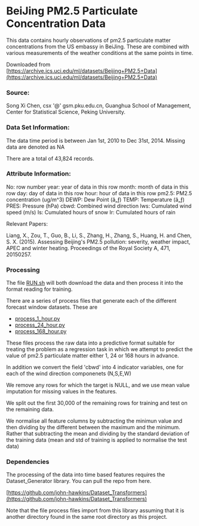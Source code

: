 BeiJing PM2.5 Particulate Concentration Data
============================================
 
This data contains hourly observations of pm2.5 particulate matter concentrations from the US embassy in BeiJing.
These are combined with various measurements of the weather conditions at the same points in time.

Downloaded from [https://archive.ics.uci.edu/ml/datasets/Beijing+PM2.5+Data](https://archive.ics.uci.edu/ml/datasets/Beijing+PM2.5+Data)


### Source:

Song Xi Chen, csx '@' gsm.pku.edu.cn, Guanghua School of Management, Center for Statistical Science, Peking University.


### Data Set Information:

The data time period is between Jan 1st, 2010 to Dec 31st, 2014. Missing data are denoted as NA

There are a total of 43,824 records.

### Attribute Information:

No: row number 
year: year of data in this row 
month: month of data in this row 
day: day of data in this row 
hour: hour of data in this row 
pm2.5: PM2.5 concentration (ug/m^3) 
DEWP: Dew Point (â„ƒ) 
TEMP: Temperature (â„ƒ) 
PRES: Pressure (hPa) 
cbwd: Combined wind direction 
Iws: Cumulated wind speed (m/s) 
Is: Cumulated hours of snow 
Ir: Cumulated hours of rain 


Relevant Papers:

Liang, X., Zou, T., Guo, B., Li, S., Zhang, H., Zhang, S., Huang, H. and Chen, S. X. (2015). Assessing Beijing's PM2.5 pollution: severity, weather impact, APEC and winter heating. Proceedings of the Royal Society A, 471, 20150257.



### Processing

The file [RUN.sh](RUN.sh) will both download the data and then process it into the format reading for training.

There are a series of process files that generate each of the different forecast window datasets. These are

* [process_1_hour.py](process_1_hour.py)
* [process_24_hour.py](process_24_hour.py)
* [process_168_hour.py](process_168_hour.py)

These files process the raw data into a predictive format suitable for treating the problem as a regression task
in which we attempt to predict the value of pm2.5 particulate matter either 1, 24 or 168 hours in advance.

In addition we convert the field 'cbwd' into 4 indicator variables, one for each of the wind direction componenets (N,S,E,W)

We remove any rows for which the target is NULL, and we use mean value imputation for missing values in the features.

We split out the first 30,000 of the remaining rows for training and test on the remaining data.

We normalise all feature columns by subtracting the minimun value and then dividing by the different between the 
maximum and the minimum.
Rather that subtracting the mean and dividing by the standard deviation of the training data
(mean and std of training is applied to normalise the test data)


### Dependencies

The processing of the data into time based features requires the Dataset_Generator library.
You can pull the repo from here. 

[https://github.com/john-hawkins/Dataset_Transformers](https://github.com/john-hawkins/Dataset_Transformers)

Note that the file process files import from this library assuming that it
is another directory found in the same root directory as this project.



